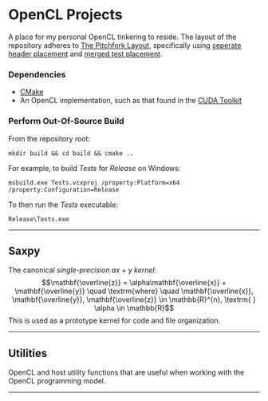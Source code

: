 # OpenCL Projects

A place for my personal OpenCL tinkering to reside. The layout of the repository adheres to [The Pitchfork Layout](https://api.csswg.org/bikeshed/?force=1&url=https://raw.githubusercontent.com/vector-of-bool/pitchfork/develop/data/spec.bs), specifically using [seperate header placement](https://api.csswg.org/bikeshed/?force=1&url=https://raw.githubusercontent.com/vector-of-bool/pitchfork/develop/data/spec.bs#src.header-placement) and [merged test placement](https://api.csswg.org/bikeshed/?force=1&url=https://raw.githubusercontent.com/vector-of-bool/pitchfork/develop/data/spec.bs#src.tests).

### Dependencies ###
* [CMake](https://cmake.org/download/)
* An OpenCL implementation, such as that found in the [CUDA Toolkit](https://developer.nvidia.com/cuda-downloads)

### Perform Out-Of-Source Build ###

From the repository root:
```
mkdir build && cd build && cmake ..
```
For example, to build *Tests* for *Release* on Windows:
```
msbuild.exe Tests.vcxproj /property:Platform=x64 /property:Configuration=Release
```
To then run the *Tests* executable:
```
Release\Tests.exe
```

---

## Saxpy ##

The canonical *single-precision ax + y kernel*:
$$\mathbf{\overline{z}} = \alpha\mathbf{\overline{x}} + \mathbf{\overline{y}} \quad \textrm{where} \quad \mathbf{\overline{x}}, \mathbf{\overline{y}}, \mathbf{\overline{z}} \in \mathbb{R}^{n}, \textrm{ } \alpha \in \mathbb{R}$$
This is used as a prototype kernel for code and file organization.

---

## Utilities ##

OpenCL and host utility functions that are useful when working with the OpenCL programming model.

---

